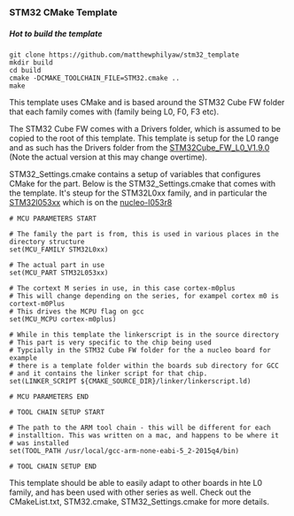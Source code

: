 ### STM32 CMake Template

##### Hot to build the template

~~~
git clone https://github.com/matthewphilyaw/stm32_template
mkdir build
cd build
cmake -DCMAKE_TOOLCHAIN_FILE=STM32.cmake ..
make
~~~

This template uses CMake and is based around the STM32 Cube FW folder that each family comes with (family being L0, F0, F3 etc).

The STM32 Cube FW comes with a Drivers folder, which is assumed to be copied to the root of this template. This template is setup for the L0 range and as such has the Drivers folder from the [STM32Cube_FW_L0_V1.9.0](http://www.st.com/content/st_com/en/products/embedded-software/mcus-embedded-software/stm32-embedded-software/stm32cube-embedded-software/stm32cubel0.html) (Note the actual version at this may change overtime). 

STM32_Settings.cmake contains a setup of variables that configures CMake for the part. Below is the STM32_Settings.cmake that comes with the template. It's steup for the STM32L0xx family, and in particular the [STM32l053xx](http://www.st.com/en/microcontrollers/stm32l053r8.html) which is on the [nucleo-l053r8](http://www.st.com/en/evaluation-tools/nucleo-l053r8.html)

~~~
# MCU PARAMETERS START

# The family the part is from, this is used in various places in the directory structure
set(MCU_FAMILY STM32L0xx)

# The actual part in use
set(MCU_PART STM32L053xx)

# The cortext M series in use, in this case cortex-m0plus
# This will change depending on the series, for exampel cortex m0 is cortext-m0Plus
# This drives the MCPU flag on gcc
set(MCU_MCPU cortex-m0plus)

# While in this template the linkerscript is in the source directory
# This part is very specific to the chip being used
# Typcially in the STM32 Cube FW folder for the a nucleo board for example
# there is a template folder within the boards sub directory for GCC
# and it contains the linker script for that chip. 
set(LINKER_SCRIPT ${CMAKE_SOURCE_DIR}/linker/linkerscript.ld)

# MCU PARAMETERS END

# TOOL CHAIN SETUP START

# The path to the ARM tool chain - this will be different for each
# installtion. This was written on a mac, and happens to be where it 
# was installed
set(TOOL_PATH /usr/local/gcc-arm-none-eabi-5_2-2015q4/bin)

# TOOL CHAIN SETUP END
~~~

This template should be able to easily adapt to other boards in hte L0 family, and has been used with other series as well. Check out the CMakeList.txt, STM32.cmake, STM32_Settings.cmake for more details.
